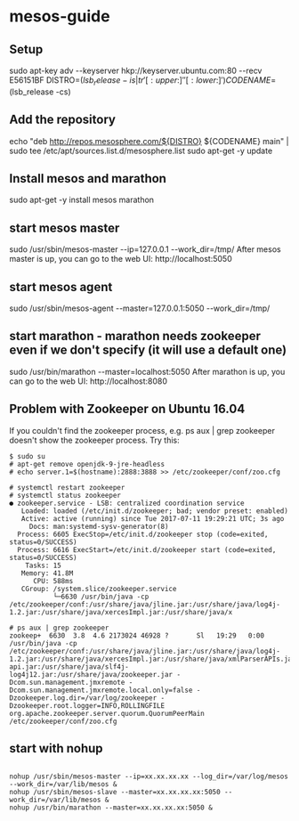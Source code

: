 # mesos-guide

## Setup
sudo apt-key adv --keyserver hkp://keyserver.ubuntu.com:80 --recv E56151BF
DISTRO=$(lsb_release -is | tr '[:upper:]' '[:lower:]')
CODENAME=$(lsb_release -cs)

## Add the repository
echo "deb http://repos.mesosphere.com/${DISTRO} ${CODENAME} main" | \
sudo tee /etc/apt/sources.list.d/mesosphere.list
sudo apt-get -y update

## Install mesos and marathon
sudo apt-get -y install mesos marathon

## start mesos master
sudo /usr/sbin/mesos-master --ip=127.0.0.1 --work_dir=/tmp/
After mesos master is up, you can go to the web UI: http://localhost:5050

## start mesos agent
sudo /usr/sbin/mesos-agent --master=127.0.0.1:5050 --work_dir=/tmp/

## start marathon - marathon needs zookeeper even if we don't specify (it will use a default one)
sudo /usr/bin/marathon --master=localhost:5050
After marathon is up, you can go to the web UI: http://localhost:8080

## Problem with Zookeeper on Ubuntu 16.04
If you couldn't find the zookeeper process, e.g. ps aux | grep zookeeper doesn't show the zookeeper process. Try this:
```
$ sudo su
# apt-get remove openjdk-9-jre-headless
# echo server.1=$(hostname):2888:3888 >> /etc/zookeeper/conf/zoo.cfg

# systemctl restart zookeeper
# systemctl status zookeeper
● zookeeper.service - LSB: centralized coordination service
   Loaded: loaded (/etc/init.d/zookeeper; bad; vendor preset: enabled)
   Active: active (running) since Tue 2017-07-11 19:29:21 UTC; 3s ago
     Docs: man:systemd-sysv-generator(8)
  Process: 6605 ExecStop=/etc/init.d/zookeeper stop (code=exited, status=0/SUCCESS)
  Process: 6616 ExecStart=/etc/init.d/zookeeper start (code=exited, status=0/SUCCESS)
    Tasks: 15
   Memory: 41.8M
      CPU: 588ms
   CGroup: /system.slice/zookeeper.service
           └─6630 /usr/bin/java -cp /etc/zookeeper/conf:/usr/share/java/jline.jar:/usr/share/java/log4j-1.2.jar:/usr/share/java/xercesImpl.jar:/usr/share/java/x

# ps aux | grep zookeeper
zookeep+  6630  3.8  4.6 2173024 46928 ?       Sl   19:29   0:00 /usr/bin/java -cp /etc/zookeeper/conf:/usr/share/java/jline.jar:/usr/share/java/log4j-1.2.jar:/usr/share/java/xercesImpl.jar:/usr/share/java/xmlParserAPIs.jar:/usr/share/java/netty.jar:/usr/share/java/slf4j-api.jar:/usr/share/java/slf4j-log4j12.jar:/usr/share/java/zookeeper.jar -Dcom.sun.management.jmxremote -Dcom.sun.management.jmxremote.local.only=false -Dzookeeper.log.dir=/var/log/zookeeper -Dzookeeper.root.logger=INFO,ROLLINGFILE org.apache.zookeeper.server.quorum.QuorumPeerMain /etc/zookeeper/conf/zoo.cfg
```

## start with nohup
```

nohup /usr/sbin/mesos-master --ip=xx.xx.xx.xx --log_dir=/var/log/mesos --work_dir=/var/lib/mesos &
nohup /usr/sbin/mesos-slave --master=xx.xx.xx.xx:5050 --work_dir=/var/lib/mesos & 
nohup /usr/bin/marathon --master=xx.xx.xx.xx:5050 &
```
